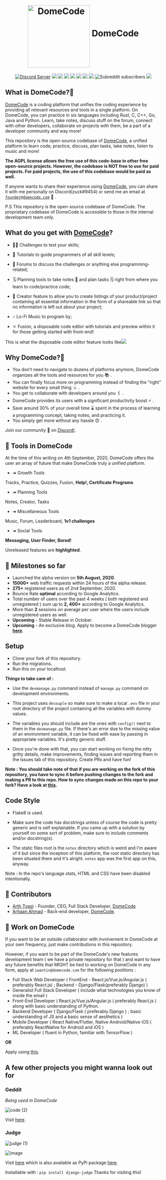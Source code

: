 <h1 align="center"><img src="https://user-images.githubusercontent.com/41021374/92151521-e70d1a00-ee3e-11ea-8b2c-33f02cb67411.png" alt="DomeCode" height=200 width=200 align="middle"> DomeCode</h1>
<p align="center">
  <a href="https://discord.gg/ZwTJPNB"><img src="https://badgen.net/badge/discord/join%20chat/7289DA?icon=discord" alt="Discord Server"/></a>
<a><img src="https://img.shields.io/github/license/the-domecode/domecode-opensource"/></a>
<a><img src="https://img.shields.io/date/1596609000?label=domecode%20"/></a>
<a><img src="https://img.shields.io/github/license/the-domecode/domecode-opensource"/></a>
<a><img src="https://img.shields.io/github/issues-raw/the-domecode/domecode-opensource"/></a>
<a><img src="https://img.shields.io/github/issues-pr/the-domecode/domecode-opensource"/></a>
<a><img src="https://img.shields.io/website?down_color=red&down_message=down%20for%20maintenance&label=domecode%20status&up_color=blue&up_message=online&url=https%3A%2F%2Fdomecode.com%2F"/></a>
<a><img src="https://img.shields.io/github/commit-activity/m/the-domecode/domecode-opensource"/></a>
<a><img alt="Subreddit subscribers" src="https://img.shields.io/reddit/subreddit-subscribers/domecode?style=social"></a>
<a href="https://ko-fi.com/C0C4226J0"><img src="https://www.ko-fi.com/img/githubbutton_sm.svg"/></a>
</p>

## What is DomeCode?🤔

[DomeCode](https://domecode.com) is a coding platform that unifies the coding experience by providing all relevant resources and tools in a single platform.
On DomeCode, you can practice in six languages including Rust, C, C++, Go, Java and Python. Learn, take notes, discuss stuff on the forum, connect with other developers, collaborate on projects with them, be a part of a developer community and way more!

This repository is the open-source codebase of [DomeCode](https://domecode.com/), a unified platform to learn code, practice, discuss, plan tasks, take notes, listen to music and more!

**The AGPL license allows the free use of this code-base in other free open-source projects.
However, the codebase is NOT free to use for paid projects. For paid projects, the use of this codebase would be paid as well.**

If anyone wants to share their experience using [DomeCode](https://domecode.com/), you can share it with me personally on Discord(zuck#9454) or send me an email at [`founder@domecode.com`](mailto:founder@domecode.com) 📧 .

P.S This repository is the open-source codebase of DomeCode. The proprietary codebase of DomeCode is accessible to those in the internal development team only.

## What do you get with [DomeCode](https://domecode.com/)?

- 🏃‍♂️ Challenges to test your skills;

- 📖 Tutorials to guide programmers of all skill levels;

- 🧵 Forums to discuss the challenges or anything else programming-related;

- 🗓 Planning tools to take notes 📝 and plan tasks 🗒️ right from where you learn to code/practice code;

- 📌 Creator feature to allow you to create listings of your product/project containing all essential information in the form of a shareable link so that no information is left out about your project;

- 🎶 Lo-Fi Music to program by;

- ⚛ Fusion, a disposable code editor with tutorials and preview within it for those getting started with front-end!

<a align="center">This is what the disposable code editor feature looks like<img src="https://res.cloudinary.com/practicaldev/image/fetch/s--ypRb9rHp--/c_limit%2Cf_auto%2Cfl_progressive%2Cq_auto%2Cw_880/https://dev-to-uploads.s3.amazonaws.com/i/74wiej88s3gpupdr55lu.png"/></a>

## Why DomeCode?🤗

- You don’t need to navigate to dozens of platforms anymore, DomeCode organizes all the tools and resources for you 📚 .
- You can finally focus more on programming instead of finding the “right” website for every small thing ☺️ .
- You get to collaborate with developers around you 🖇️ .
- DomeCode provides its users with a significant productivity boost ⚡ .
- Save around 30% of your overall time ⌛ spent in the process of learning a programming concept, taking notes, and practicing it.
- You simply get more without any hassle 😊 .

Join our community 💬 on [Discord!](https://discord.gg/ZwTJPNB).

## 🧰 Tools in DomeCode

At the time of this writing on 4th September, 2020, 
DomeCode offers the user an array of future that make DomeCode truly a unified platform.

- ➔ Growth Tools

Tracks, Practice, Quizzes, Fusion, **Help!, Certificate Programs**

- ➔ Planning Tools 

Notes, Creator, Tasks

- ➔ Miscellaneous Tools

Music, Forum, Leaderboard, **1v1 challenges**

- ➔ Social Tools

**Messaging, User Finder, Bored!**

Unreleased features are **highlighted**.

## 📆 Milestones so far

- Launched the alpha version on **5th August, 2020**.
- **15000+** web traffic requests within 24 hours of the alpha release.
- **275+** registered users as of 2nd September, 2020.
- Bounce Rate **optimal** according to Google Analytics.
- Total number of users over the past 4 weeks ( both registered and unregistered ) sum up to **2, 400+** according to Google Analytics.
- More than **2** sessions on average per user where the users include unregistered users as well.
- **Upcoming** - Stable Release in October.
- **Upcoming** - An exclusive blog. Apply to become a DomeCode blogger **[here](https://forms.gle/8Q6gQYBJxsKYgxMP7)**.

## Setup

- Clone your fork of this repository.
- Run the migrations.
- Run this on your localhost.

**Things to take care of :**

- Use the `devmanage.py` command instead of `manage.py` command on development environments.

- This project uses `decouple` so make sure to make a local `.env` file in your root directory of the project containing all the variables with dummy values.

- The variables you should include are the ones with `config()` next to them in the `devmanage.py` file. If there's an error due to the missing value of an environment variable, it can be fixed with ease by passing in appropriate variables. It's pretty generic stuff. 

- Once you're done with that, you can start working on fixing the nitty gritty details, make improvements, finding issues and reporting them in the issues tab of this repository. Create PRs and have fun!

**Note : You should take note of that if you are working on the fork of this repository, you have to sync it before pushing changes to the fork and making a PR to this repo. How to sync changes made on this repo to your fork? Have a look at [this](https://docs.github.com/en/github/collaborating-with-issues-and-pull-requests/syncing-a-fork).**

## Code Style

- Flake8 is used.

- Make sure the code has docstrings unless of course the code is pretty generic and is self explainable. If you came up with a solution by yourself on some sort of problem, make sure to include comments and/or docstring(s).

- The static files root is the `notes` directory which is weird and I'm aware of it but since the inception of this platform, the root static directory has been situated there and it's alright. `notes` app was the first app on this, anyway.

Note : In the repo's language stats, HTML and CSS have been disabled intentionally.

## 🧑 Contributors

- [Arth Tyagi](https://github.com/arthtyagi) - Founder, CEO, Full Stack Developer, [DomeCode](https://domecode.com/)
- [Arhaan Ahmad](https://github.com/Arhaan) - Back-end developer, [DomeCode](https://domecode.com/).

## 💼 Work on DomeCode

If you want to be an outside collaborator with involvement in DomeCode at your own frequency, just make contributions in this repository.

However, if you want to be part of the DomeCode's new features development team ( we have a private repository for that ) and want to have any future benefits that MIGHT be tied to working on DomeCode in any form, apply at `iwantin@domecode.com` for the following positions :

- Full Stack Web Developer ( FrontEnd - React.js/Vue.js/Angular.js ( preferably React.js) ; Backend - Django/Flask(preferably Django) )
- Generalist Full Stack Developer ( include what technologies you know of inside the email )
- Front-End Developer ( React.js/Vue.js/Angular.js ( preferably React.js ) along with basic understanding of Python.
- Backend Developer ( Django/Flask ( preferably Django ) ; basic understanding of JS and a basic sense of aesthetics )
- Mobile Developer ( React Native/Flutter, Native Android/Native iOS ( preferably ReactNative for Android and iOS )
- ML Developer ( fluent in Python, familiar with TensorFlow )

**OR**

Apply using [this](https://forms.gle/Y4Cza1i3yxdsWRvo7).

## A few other projects you might wanna look out for

### Geddit

_Being used in DomeCode_

![code (2)](https://user-images.githubusercontent.com/41021374/86322013-c1ee0680-bc57-11ea-8152-ca67856d9df4.png)

Visit [here](https://github.com/arthtyagi/geddit/).

### Judge

![judge (1)](https://user-images.githubusercontent.com/41021374/88198064-eccce880-cc60-11ea-8356-c86f7caddac8.png)

![image](https://user-images.githubusercontent.com/41021374/88192318-0454a300-cc5a-11ea-9b2a-1baa9597b957.png)

Visit [here](https://github.com/arthtyagi/judge) which is also available as PyPi package [here](https://pypi.org/project/django-judge/).

Installable with : `pip install django-judge`
Thanks for visiting this!
